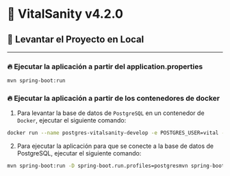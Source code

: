 # 🚀 VitalSanity v4.2.0

## 🚀 Levantar el Proyecto en Local

---
 
 
### 🔥 Ejecutar la aplicación a partir del application.properties

```sh
mvn spring-boot:run
```

### 🔥 Ejecutar la aplicación a partir de los contenedores de docker
 
1. Para levantar la base de datos de `PostgreSQL` en un contenedor de `Docker`, ejecutar el siguiente comando:

```sh
docker run --name postgres-vitalsanity-develop -e POSTGRES_USER=vital -e POSTGRES_PASSWORD=vital -e POSTGRES_DB=vital -p 5058:5432 -d postgres:13
```

2. Para ejecutar la aplicación para que se conecte a la base de datos de PostgreSQL, ejecutar el siguiente comando:

```sh
mvn spring-boot:run -D spring-boot.run.profiles=postgresmvn spring-boot:run -D spring-boot.run.profiles=postgres
```

